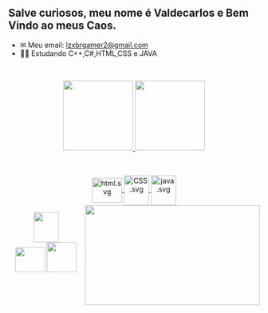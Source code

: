 ##  Salve curiosos, meu nome é Valdecarlos e Bem Vindo ao meus Caos.


- ✉ Meu email: lzxbrgamer2@gmail.com
- 👨‍💻 Estudando C++,C#,HTML,CSS e JAVA

##

<br>

<div align="center">
  <a href="https://github.com/ValdecarlosLZ">
  <img height="140em" src="https://github-readme-stats.vercel.app/api?username=ValdecarlosLZ&show_icons=true&theme=dark&include_all_commits=true&count_private=true"/>
  <img height="140em" src="https://github-readme-stats.vercel.app/api/top-langs/?username=ValdecarlosLZ&layout=compact&langs_count=7&theme=dark"/>
</div>

  ##
<div align="center">
  <div style="display: inline_block"><br>

  <img align="center" alt="html.svg" height="50" width="60" src="https://gogeticons.com/frontend/web/icons/data/1/1/8/6/2/html%205.svg">
  <img align="center" alt="CSS.svg" height="60" width="50" src="https://gogeticons.com/frontend/web/icons/data/1/1/8/6/6/css.svg">
   <img align="center" alt="java.svg" height="60" width="50" src="https://gogeticons.com/frontend/web/icons/data/1/1/8/6/1/java.svg">
  <img align="right" src="https://c.tenor.com/yC8bymA-_2IAAAAC/meliodas-seven-deadly-sins.gif" height="200" width="350">

</div>
</div>  
  

<div align="center">
   <div style="display: inline_block">

   <p align="center">

   <a href="#" target="_blank"/><img src="https://gogeticons.com/frontend/web/icons/data/2/1/5/3/2/4/instagram%20logo_logo_social%20media_instagram_icon.svg" target="_blank" height="60" width="50" ></a>	  
   <a href = "lzxbrgamer2@gmail.com"><img src="https://gogeticons.com/frontend/web/icons/data/3/7/0/4/5/email.svg" target=" _blank" height="50" width="60"></a>
   <a href="https://www.linkedin.com/in/valdecarlos-henrique-garcia-dos-santos-36403621a/" target="_blank"><img src="https://gogeticons.com/frontend/web/icons/data/4/7/0/3/9/linkedin.svg" target="_blank" height="60" width="60"></a>


   </p>





  </div>
</div>

##
